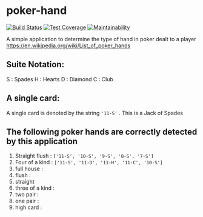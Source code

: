 # poker-hand
[![Build Status](https://travis-ci.com/shikharsubedi/poker-hand.svg?branch=master)](https://travis-ci.com/shikharsubedi/poker-hand)
[![Test Coverage](https://api.codeclimate.com/v1/badges/5091f08c5b8e3c6c7eae/test_coverage)](https://codeclimate.com/github/shikharsubedi/poker-hand/test_coverage)
[![Maintainability](https://api.codeclimate.com/v1/badges/5091f08c5b8e3c6c7eae/maintainability)](https://codeclimate.com/github/shikharsubedi/poker-hand/maintainability)


A simple application to determine the type of hand in poker dealt to a player
 https://en.wikipedia.org/wiki/List_of_poker_hands

 ## Suite Notation: 
 S : Spades
 H : Hearts
 D : Diamond
 C : Club

 ## A single card:
 A single card is denoted by the string `'11-S'` . This is a Jack of Spades

## The following poker hands are correctly detected by this application

1. Straight flush : `['11-S', '10-S', '9-S', '8-S', '7-S']`
2. Four of a kind : `['11-S', '11-D', '11-H', '11-C', '10-S']`
3. full house : 
4. flush :
5. straight
6. three of a kind :
7. two pair :
8. one pair : 
9. high card :





